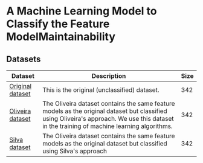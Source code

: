# A Machine Learning Model to Classify the Feature ModelMaintainability

## Datasets


| Dataset | Description | Size |
|---------|-------------|------|
| [Original dataset](https://github.com/publiosilva/tcc-2/blob/master/unclassified-dataset.csv) | This is the original (unclassified) dataset. | 342 |
| [Oliveira dataset](https://github.com/publiosilva/tcc-2/blob/master/oliveira-dataset.csv) | The Oliveira dataset contains the same feature models as the original dataset but classified using Oliveira's approach. We use this dataset in the training of machine learning algorithms. | 342 | 
| [Silva dataset](https://github.com/publiosilva/tcc-2/blob/master/silva-dataset.csv) | The Oliveira dataset contains the same feature models as the original dataset but classified using Silva's approach | 342 |

